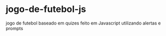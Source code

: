 # jogo-de-futebol-js
jogo de futebol baseado em quizes feito em Javascript utilizando alertas e prompts

